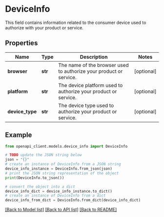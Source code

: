 # DeviceInfo

This field contains information related to the consumer device used to authorize with your product or service.

## Properties

Name | Type | Description | Notes
------------ | ------------- | ------------- | -------------
**browser** | **str** | The name of the browser used to authorize your product or service. | [optional] 
**platform** | **str** | The device platform used to authorize your product or service. | [optional] 
**device_type** | **str** | The device type used to authorize your product or service. | [optional] 

## Example

```python
from openapi_client.models.device_info import DeviceInfo

# TODO update the JSON string below
json = "{}"
# create an instance of DeviceInfo from a JSON string
device_info_instance = DeviceInfo.from_json(json)
# print the JSON string representation of the object
print(DeviceInfo.to_json())

# convert the object into a dict
device_info_dict = device_info_instance.to_dict()
# create an instance of DeviceInfo from a dict
device_info_from_dict = DeviceInfo.from_dict(device_info_dict)
```
[[Back to Model list]](../README.md#documentation-for-models) [[Back to API list]](../README.md#documentation-for-api-endpoints) [[Back to README]](../README.md)


